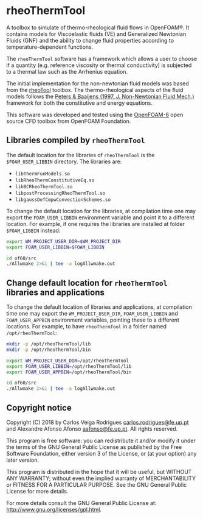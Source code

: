 # rheoThermTool

A toolbox to simulate of thermo-rheological fluid flows in OpenFOAM®.
It contains models for Viscoelastic fluids (VE) and Generalized Newtonian Fluids (GNF)
and the ability to change fluid properties according to temperature-dependent functions.

The `rheoThermTool` software has a framework which allows a user to choose if a quantity
(e.g. reference viscosity or thermal conductivity) is subjected to a thermal law
such as the Arrhenius equation.

The initial implementation for the non-newtonian fluid models
was based from the [rheoTool](https://github.com/fppimenta/rheoTool) toolbox.
The thermo-rheological aspects of the fluid models follows
the [Peters & Baaijens (1997, J. Non-Newtonian Fluid Mech.)](http://doi.org/10.1016/S0377-0257(96)01511-X)
framework for both the constitutive and energy equations.

This software was developed and tested using the [OpenFOAM-6](https://github.com/OpenFOAM/OpenFOAM-6) open source CFD toolbox from OpenFOAM Foundation.


## Libraries compiled by `rheoThermTool`

The default location for the libraries of `rheoThermTool`
is the `$FOAM_USER_LIBBIN` directory.  The libraries are:

* `libThermFunModels.so`
* `libRheoThermConstitutiveEq.so`
* `libBCRheoThermTool.so`
* `libpostProcessingRheoThermTool.so`
* `libgaussDefCmpwConvectionSchemes.so`

To change the default location for the libraries,
at compilation time one may export the `FOAM_USER_LIBBIN`
environment variable and point it to a different location.
For example, if one requires the libraries are installed
at folder `$FOAM_LIBBIN` instead:
```sh
export WM_PROJECT_USER_DIR=$WM_PROJECT_DIR
export FOAM_USER_LIBBIN=$FOAM_LIBBIN

cd of60/src
./Allwmake 2>&1 | tee -a logAllwmake.out
```

## Change default location for `rheoThermTool` libraries and applications

To change the default location of libraries and applications,
at compilation time one may export the `WM_PROJECT_USER_DIR`,
`FOAM_USER_LIBBIN` and `FOAM_USER_APPBIN` environment variables,
pointing these to a different locations.
For example, to have `rheoThermTool` in a folder named
`/opt/rheoThermTool`:
```sh
mkdir -p /opt/rheoThermTool/lib
mkdir -p /opt/rheoThermTool/bin

export WM_PROJECT_USER_DIR=/opt/rheoThermTool
export FOAM_USER_LIBBIN=/opt/rheoThermTool/lib
export FOAM_USER_APPBIN=/opt/rheoThermTool/bin

cd of60/src
./Allwmake 2>&1 | tee -a logAllwmake.out
```













## Copyright notice

Copyright (C) 2018 by Carlos Veiga Rodrigues <carlos.rodrigues@fe.up.pt>
and Alexandre Afonso Afonso <aafonso@fe.up.pt>. All rights reserved.

This program is free software: you can redistribute it and/or modify
it under the terms of the GNU General Public License as published by
the Free Software Foundation, either version 3 of the License, or
(at your option) any later version.

This program is distributed in the hope that it will be useful,
but WITHOUT ANY WARRANTY; without even the implied warranty of
MERCHANTABILITY or FITNESS FOR A PARTICULAR PURPOSE.  See the
GNU General Public License for more details.

For more details consult the GNU General Public License at:
<http://www.gnu.org/licenses/gpl.html>.

